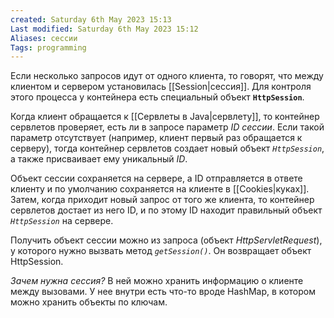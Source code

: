 ```yaml
---
created: Saturday 6th May 2023 15:13
Last modified: Saturday 6th May 2023 15:12
Aliases: сессии
Tags: programming
---
```


Если несколько запросов идут от одного клиента, то говорят, что между клиентом и сервером установилась [[Session|сессия]]. Для контроля этого процесса у контейнера есть специальный объект **`HttpSession`**.

Когда клиент обращается к [[Сервлеты в Java|сервлету]], то контейнер сервлетов проверяет, есть ли в запросе параметр *ID сессии*. Если такой параметр отсутствует (например, клиент первый раз обращается к серверу), тогда контейнер сервлетов создает новый объект *`HttpSession`*, а также присваивает ему уникальный *ID*.

Объект сессии сохраняется на сервере, а ID отправляется в ответе клиенту и по умолчанию сохраняется на клиенте в [[Cookies|куках]]. Затем, когда приходит новый запрос от того же клиента, то контейнер сервлетов достает из него ID, и по этому ID находит правильный объект *`HttpSession`* на сервере.

Получить объект сессии можно из запроса (объект *HttpServletRequest*), у которого нужно вызвать метод *`getSession()`*. Он возвращает объект HttpSession.

*Зачем нужна сессия?* В ней можно хранить информацию о клиенте между вызовами. У нее внутри есть что-то вроде HashMap, в котором можно хранить объекты по ключам. 
